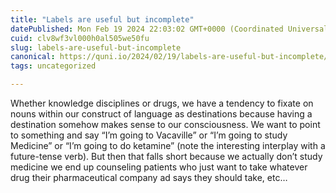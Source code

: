 ```yaml
---
title: "Labels are useful but incomplete"
datePublished: Mon Feb 19 2024 22:03:02 GMT+0000 (Coordinated Universal Time)
cuid: clv8wf3vl000h0al505we50fu
slug: labels-are-useful-but-incomplete
canonical: https://quni.io/2024/02/19/labels-are-useful-but-incomplete/
tags: uncategorized

---
```


Whether knowledge disciplines or drugs, we have a tendency to fixate on nouns within our construct of language as destinations because having a destination somehow makes sense to our consciousness. We want to point to something and say “I’m going to Vacaville” or “I’m going to study Medicine” or “I’m going to do ketamine” (note the interesting interplay with a future-tense verb). But then that falls short because we actually don’t study medicine we end up counseling patients who just want to take whatever drug their pharmaceutical company ad says they should take, etc…